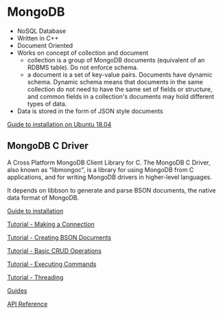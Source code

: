 # MongoDB

- NoSQL Database
- Written in C++
- Document Oriented
- Works on concept of collection and document
  - collection is a group of MongoDB documents (equivalent of an RDBMS table). Do not enforce schema.
  - a document is a set of key-value pairs. Documents have dynamic schema. Dynamic schema means that documents in the same collection do not need to have the same set of fields or structure, and common fields in a collection's documents may hold different types of data.
- Data is stored in the form of JSON style documents

[Guide to installation on Ubuntu 18.04](https://www.howtoforge.com/tutorial/install-mongodb-on-ubuntu/)

## MongoDB C Driver

A Cross Platform MongoDB Client Library for C. The MongoDB C Driver, also known as “libmongoc”, is a library for using MongoDB from C applications, and for writing MongoDB drivers in higher-level languages.

It depends on libbson to generate and parse BSON documents, the native data format of MongoDB.

[Guide to installation](http://mongoc.org/libmongoc/current/tutorial.html#installing)

[Tutorial - Making a Connection](http://mongoc.org/libmongoc/current/tutorial.html#making-a-connection)

[Tutorial - Creating BSON Documents](http://mongoc.org/libmongoc/current/tutorial.html#creating-bson-documents)

[Tutorial - Basic CRUD Operations](http://mongoc.org/libmongoc/current/tutorial.html#basic-crud-operations)

[Tutorial - Executing Commands](http://mongoc.org/libmongoc/current/tutorial.html#executing-commands)

[Tutorial - Threading](http://mongoc.org/libmongoc/current/tutorial.html#threading)

[Guides](http://mongoc.org/libmongoc/current/guides.html)

[API Reference](http://mongoc.org/libmongoc/current/api.html)


